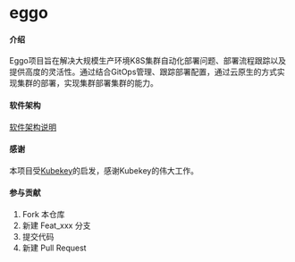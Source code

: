 # eggo

#### 介绍
Eggo项目旨在解决大规模生产环境K8S集群自动化部署问题、部署流程跟踪以及提供高度的灵活性。通过结合GitOps管理、跟踪部署配置，通过云原生的方式实现集群的部署，实现集群部署集群的能力。

#### 软件架构
[软件架构说明](./docs/design.md)

#### 感谢

本项目受[Kubekey](https://github.com/kubesphere/kubekey)的启发，感谢Kubekey的伟大工作。

#### 参与贡献

1.  Fork 本仓库
2.  新建 Feat_xxx 分支
3.  提交代码
4.  新建 Pull Request
